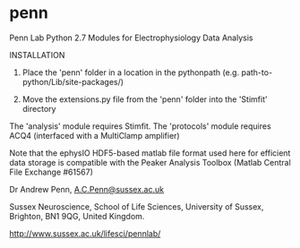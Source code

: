 # penn
Penn Lab Python 2.7 Modules for Electrophysiology Data Analysis

INSTALLATION

1) Place the 'penn' folder in a location in the pythonpath (e.g. path-to-python/Lib/site-packages/)

2) Move the extensions.py file from the 'penn' folder into the 'Stimfit' directory

The 'analysis' module requires Stimfit.
The 'protocols' module requires ACQ4 (interfaced with a MultiClamp amplifier) 

Note that the ephysIO HDF5-based matlab file format used here for efficient
data storage is compatible with the Peaker Analysis Toolbox (Matlab Central
File Exchange #61567)

Dr Andrew Penn,
A.C.Penn@sussex.ac.uk

Sussex Neuroscience,
School of Life Sciences,
University of Sussex,
Brighton, BN1 9QG,
United Kingdom.

http://www.sussex.ac.uk/lifesci/pennlab/
